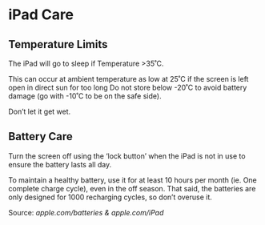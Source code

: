 # iPad Care

## Temperature Limits

The iPad will go to sleep if Temperature >35˚C.

This can occur at ambient temperature as low at 25˚C if the screen is left open in direct sun for too long
Do not store below -20˚C to avoid battery damage (go with -10˚C to be on the safe side).

Don’t let it get wet.

## Battery Care

Turn the screen off using the ‘lock button’ when the iPad is not in use to ensure the battery lasts all day.

To maintain a healthy battery, use it for at least 10 hours per month (ie. One complete charge cycle), even in the off season. That said, the batteries are only designed for 1000 recharging cycles, so don’t overuse it.

Source: _apple.com/batteries & apple.com/iPad_